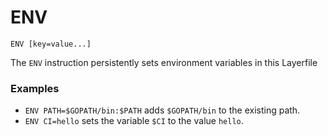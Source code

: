 # ENV

`ENV [key=value...]`

The `ENV` instruction persistently sets environment variables in this Layerfile

### Examples

- `ENV PATH=$GOPATH/bin:$PATH` adds `$GOPATH/bin` to the existing path.
- `ENV CI=hello` sets the variable `$CI` to the value `hello`.
